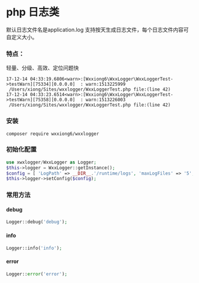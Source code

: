 php 日志类 
====
默认日志文件名是application.log
支持按天生成日志文件，每个日志文件内容可自定义大小。

### 特点：
轻量、分级、高效、定位问题快

```
17-12-14 04:33:19.6806<warn>:[Wxxiong6\WxxLogger\WxxLoggerTest->testWarn][75334][0.0.0.0]  : warn:1513225999  
 /Users/xiong/Sites/wxxlogger/WxxLoggerTest.php file:(line 42)
17-12-14 04:33:23.6514<warn>:[Wxxiong6\WxxLogger\WxxLoggerTest->testWarn][75358][0.0.0.0]  : warn:1513226003  
 /Users/xiong/Sites/wxxlogger/WxxLoggerTest.php file:(line 42)
```

### 安装

```
composer require wxxiong6/wxxlogger
```
### 初始化配置
```PHP
use xwxlogger/WxxLogger as Logger;
$this->logger = WxxLogger::getInstance();
$config = [ 'LogPath' => __DIR__.'/runtime/logs', 'maxLogFiles' => '5', 'maxFileSize' => '10240', 'logFile' => 'app.log',];
$this->logger->setConfig($config);
```

### 常用方法

####  debug
```PHP
Logger::debug('debug');
```
####  info
```PHP
Logger::info('info');
```
####  error
```PHP
Logger::error('error');
```
